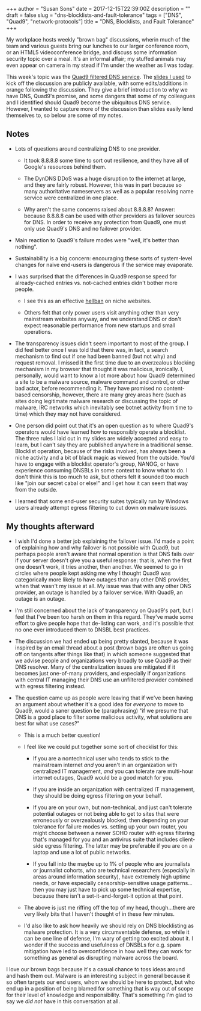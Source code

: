 +++
author = "Susan Sons"
date = 2017-12-15T22:39:00Z
description = ""
draft = false
slug = "dns-blocklists-and-fault-tolerance"
tags = ["DNS", "Quad9", "network-protocols"]
title = "DNS, Blocklists, and Fault Tolerance"
+++

My workplace hosts weekly "brown bag" discussions, wherin much of the team and various guests bring our lunches to our larger conference room, or an HTML5 videoconference bridge, and discuss some information security topic over a meal.  It's an informal affair; my stuffed animals may even appear on camera in my stead if I'm under the weather as I was today.

This week's topic was the [Quad9 filtered DNS service](https://quad9.net/#/).  The [slides I used](http://slides.com/hedgemage/quad9-friend-folly) to kick off the discussion are publicly available, with some edits/additions in orange following the discussion.  They give a brief introduction to why we have DNS, Quad9's promise, and some dangers that some of my colleagues and I identified should Quad9 become the ubiquitous DNS service.  However, I wanted to capture more of the discussion than slides easily lend themselves to, so below are some of my notes.

## Notes

- Lots of questions around centralizing DNS to one provider.

    - It took 8.8.8.8 some time to sort out resilience, and they have all of Google's resources behind them.

    - The DynDNS DDoS was a huge disruption to the internet at large, and they are fairly robust.  However, this was in part because so many authoritative nameservers as well as a popular resolving name service were centralized in one place.

    - Why aren't the same concerns raised about 8.8.8.8?  Answer: because 8.8.8.8 can be used with other providers as failover sources for DNS.  In order to receive any protection from Quad9, one must only use Quad9's DNS and no failover provider.

- Main reaction to Quad9's failure modes were "well, it's better than nothing".

- Sustainability is a big concern: encouraging these sorts of system-level changes for naive end-users is dangerous if the service may evaporate.

- I was surprised that the differences in Quad9 response speed for already-cached entries vs. not-cached entries didn't bother more people.

    - I see this as an effective [hellban](https://en.wikipedia.org/w/index.php?title=Hellban&redirect=yes) on niche websites.

    - Others felt that only power users visit anything other than very mainstream websites anyway, and we understand DNS or don't expect reasonable performance from new startups and small operations.

- The transparency issues didn't seem important to most of the group.  I did feel better once I was told that there was, in fact, a search mechanism to find out if one had been banned (but not why) and request removal.  I missed it the first time due to an overzealous blocking mechanism in my browser that thought it was malicious, ironically.  I, personally, would want to know a lot more about how Quad9 determined a site to be a malware source, malware command and control, or other bad actor, before recommending it.  They have promised no content-based censorship, however, there are many grey areas here (such as sites doing legitimate malware research or discussing the topic of malware, IRC networks which inevitably see botnet activity from time to time) which they may not have considered.

- One person did point out that it's an open question as to where Quad9's operators would have learned how to responsibly operate a blocklist.  The three rules I laid out in my slides are widely accepted and easy to learn, but I can't say they are published anywhere in a traditional sense.  Blocklist operation, because of the risks involved, has always been a niche activity and a bit of black magic as viewed from the outside.  You'd have to engage with a blocklist operator's group, NANOG, or have experience consuming DNSBLs in some context to know what to do.  I don't think this is too much to ask, but others felt it sounded too much like "join our secret cabal or else!" and I get how it can seem that way from the outside.

- I learned that some end-user security suites typically run by Windows users already attempt egress filtering to cut down on malware issues.

## My thoughts afterward

- I wish I'd done a better job explaining the failover issue.  I'd made a point of explaining how and why failover is not possible with Quad9, but perhaps people aren't aware that normal operation is that DNS fails over if your server doesn't give you a useful response: that is, when the first one doesn't work, it tries another, then another.  We seemed to go in circles where people kept asking me why I thought Quad9 was categorically more likely to have outages than any other DNS provider, when that wasn't my issue at all.  My issue was that with any other DNS provider, an outage is handled by a failover service.  With Quad9, an outage is an outage.

- I'm still concerned about the lack of transparency on Quad9's part, but I feel that I've been too harsh on them in this regard.  They've made some effort to give people hope that de-listing can work, and it's possible that no one ever introduced them to DNSBL best practices.

- The discussion we had ended up being pretty slanted, because it was inspired by an email thread about a post (brown bags are often us going off on tangents after things like that) in which someone suggested that we advise people and organizations very broadly to use Quad9 as their DNS resolver.  Many of the centralization issues are mitigated if it becomes just one-of-many providers, and especially if organizations with central IT managing their DNS use an unfiltered provider combined with egress filtering instead.

- The question came up as people were leaving that if we've been having an argument about whether it's a good idea for *everyone* to move to Quad9, would a saner question be (paraphrasing) "if we presume that DNS is a good place to filter some malicious activity, what solutions are best for what use cases?"

    - This is a much better question!

    - I feel like we could put together some sort of checklist for this:  

        - If you are a nontechnical user who tends to stick to the mainstream internet *and* you aren't in an organization with centralized IT management, *and* you can tolerate rare multi-hour internet outages, Quad9 would be a good match for you.

        - If you are inside an organization with centralized IT management, they should be doing egress filtering on your behalf.

        - If you are on your own, but non-technical, and just can't tolerate potential outages or not being able to get to sites that were erroneously or overzealously blocked, then depending on your tolerance for failure modes vs. setting up your own router, you might choose between a newer SOHO router with egress filtering that's managed for you and an antivirus suite that includes client-side egress filtering.  The latter may be preferable if you are on a laptop and use a lot of public networks.

        - If you fall into the maybe up to 1% of people who are journalists or journalist cohorts, who are technical researchers (especially in areas around information security), have extremely high uptime needs, or have especially censorship-sensitive usage patterns... then you may just have to pick up some technical expertise, because there isn't a set-it-and-forget-it option at that point.

     - The above is just me riffing off the top of my head, though...there are very likely bits that I haven't thought of in these few minutes.

     - I'd also like to ask how heavily we should rely on DNS blocklisting as malware protection.  It is a very circumventable defense, so while it can be one line of defense, I'm wary of getting too excited about it.  I wonder if the success and usefulness of DNSBLs for e.g. spam mitigation have led to overconfidence in how well they can work for something as general as disrupting malware across the board.

I love our brown bags because it's a casual chance to toss ideas around and hash them out.  Malware is an interesting subject in general because it so often targets our end users, whom we should be here to protect, but who end up in a position of being blamed for something that is way out of scope for their level of knowledge and responsibility.  That's something I'm glad to say we *did not* have in this conversation at all.


